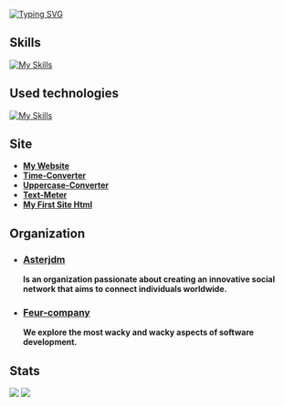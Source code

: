 [![Typing SVG](https://readme-typing-svg.demolab.com?font=ubuntu&weight=900&size=60&pause=1000&color=F7F7F7&width=900&height=150&lines=My+name+is+Vital;I+have+300IQ;I'm+a+genius;Visit+my+website;Why+you+still+read%3F)](https://rmbi.ch/vital/)

## Skills

[![My Skills](https://skillicons.dev/icons?i=html,css,js)](https://github.com/Vital-Vuillaume)

## Used technologies

[![My Skills](https://skillicons.dev/icons?i=linux,vscode,git)](https://github.com/Vital-Vuillaume)

## Site

- [**My Website**](https://rmbi.ch/vital/)
- [**Time-Converter**](https://rmbi.ch/vital/time-converter/)
- [**Uppercase-Converter**](https://rmbi.ch/vital/uppercase-converter/)
- [**Text-Meter**](https://rmbi.ch/vital/text-meter/)
- [**My First Site Html**](https://rmbi.ch/vital/mfsh/)

## Organization

- ### [Asterjdm](https://github.com/asterjdm)
  **Is an organization passionate about creating an innovative social network that aims to connect individuals worldwide.**

- ### [Feur-company](https://github.com/Feur-company)
  **We explore the most wacky and wacky aspects of software development.**

## Stats
[![](http://github-profile-summary-cards.vercel.app/api/cards/repos-per-language?username=Vital-Vuillaume&theme=dracula)](https://github.com/Vital-Vuillaume)
 [![](http://github-profile-summary-cards.vercel.app/api/cards/most-commit-language?username=Vital-Vuillaume&theme=dracula)](https://github.com/Vital-Vuillaume)

